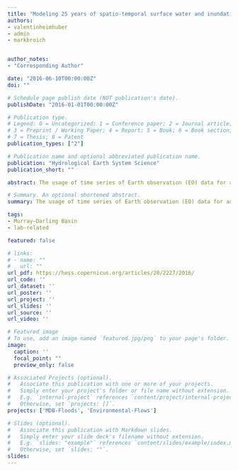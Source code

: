 ```yaml
---
title: "Modeling 25 years of spatio-temporal surface water and inundation dynamics on large river basin scale using time series of Earth observation data"
authors:
- valentinheimhuber
- admin
- markbroich


author_notes:
- "Corresponding Author"

date: "2016-06-10T00:00:00Z"
doi: ""

# Schedule page publish date (NOT publication's date).
publishDate: "2016-01-01T00:00:00Z"

# Publication type.
# Legend: 0 = Uncategorized; 1 = Conference paper; 2 = Journal article;
# 3 = Preprint / Working Paper; 4 = Report; 5 = Book; 6 = Book section;
# 7 = Thesis; 8 = Patent
publication_types: ["2"]

# Publication name and optional abbreviated publication name.
publication: "Hydrological Earth System Science"
publication_short: ""

abstract: The usage of time series of Earth observation (EO) data for analyzing and modeling surface water extent (SWE) dynamics across broad geographic regions provides important information for sustainable management and restoration of terrestrial surface water resources, which suffered alarming declines and deterioration globally. The main objective of this research was to model SWE dynamics from a unique, statistically validated Landsat-based time series (1986–2011) continuously through cycles of flooding and drying across a large and heterogeneous river basin, the Murray–Darling Basin (MDB) in Australia. We used dynamic linear regression to model remotely sensed SWE as a function of river flow and spatially explicit time series of soil moisture (SM), evapotranspiration (ET), and rainfall (P). To enable a consistent modeling approach across space, we modeled SWE dynamics separately for hydrologically distinct floodplain, floodplain-lake, and non-floodplain areas within eco-hydrological zones and 10km × 10km grid cells. We applied this spatial modeling framework to three sub-regions of the MDB, for which we quantified independently validated lag times between river gauges and each individual grid cell and identified the local combinations of variables that drive SWE dynamics. Based on these automatically quantified flow lag times and variable combinations, SWE dynamics on 233 (64 %) out of 363 floodplain grid cells were modeled with a coefficient of determination (r2) greater than 0.6. The contribution of P, ET, and SM to the predictive performance of models differed among the three sub-regions, with the highest contributions in the least regulated and most arid sub-region. The spatial modeling framework presented here is suitable for modeling SWE dynamics on finer spatial entities compared to most existing studies and applicable to other large and heterogeneous river basins across the world.

# Summary. An optional shortened abstract.
summary: The usage of time series of Earth observation (EO) data for analyzing and modeling surface water extent (SWE) dynamics across broad geographic regions provides important information for sustainable management and restoration of terrestrial surface water resources, which suffered alarming declines and deterioration globally.

tags:
- Murray–Darling Basin
- lab-related

featured: false

# links:
# - name: ""
#   url: ""
url_pdf: https://hess.copernicus.org/articles/20/2227/2016/
url_code: ''
url_dataset: ''
url_poster: ''
url_project: ''
url_slides: ''
url_source: ''
url_video: ''

# Featured image
# To use, add an image named `featured.jpg/png` to your page's folder. 
image:
  caption: ''
  focal_point: ""
  preview_only: false

# Associated Projects (optional).
#   Associate this publication with one or more of your projects.
#   Simply enter your project's folder or file name without extension.
#   E.g. `internal-project` references `content/project/internal-project/index.md`.
#   Otherwise, set `projects: []`.
projects: ['MDB-Floods', 'Environmental-Flows']

# Slides (optional).
#   Associate this publication with Markdown slides.
#   Simply enter your slide deck's filename without extension.
#   E.g. `slides: "example"` references `content/slides/example/index.md`.
#   Otherwise, set `slides: ""`.
slides:
---
```




